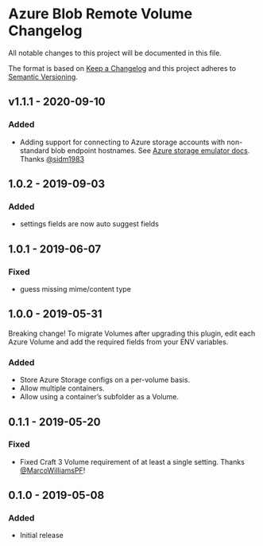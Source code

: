 # Azure Blob Remote Volume Changelog

All notable changes to this project will be documented in this file.

The format is based on [Keep a Changelog](http://keepachangelog.com/) and this project adheres to [Semantic Versioning](http://semver.org/).

## v1.1.1 - 2020-09-10

### Added

- Adding support for connecting to Azure storage accounts with non-standard blob endpoint hostnames. See [Azure storage emulator docs](https://docs.microsoft.com/en-us/azure/storage/common/storage-use-emulator). Thanks [@sidm1983](https://github.com/sidm1983)

## 1.0.2 - 2019-09-03

### Added

- settings fields are now auto suggest fields

## 1.0.1 - 2019-06-07

### Fixed

- guess missing mime/content type

## 1.0.0 - 2019-05-31

Breaking change! To migrate Volumes after upgrading this plugin, edit each Azure Volume and add the required fields from your ENV variables.

### Added

- Store Azure Storage configs on a per-volume basis.
- Allow multiple containers.
- Allow using a container’s subfolder as a Volume.

## 0.1.1 - 2019-05-20

### Fixed

- Fixed Craft 3 Volume requirement of at least a single setting. Thanks [@MarcoWilliamsPF](https://github.com/MarcoWilliamsPF)!

## 0.1.0 - 2019-05-08

### Added

- Initial release
